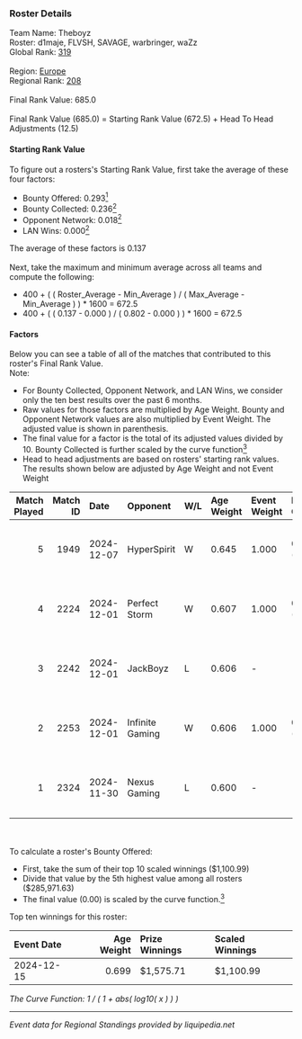 ### Roster Details<br />
Team Name: Theboyz<br />
Roster: d1maje, FLVSH, SAVAGE, warbringer, waZz<br />
Global Rank: [319](../../standings_global_2025_02_28.md)<br />
<br />
Region: [Europe]( ../../standings_europe_2025_02_28.md)<br />
Regional Rank: [208]( ../../standings_europe_2025_02_28.md)<br />
<br />
Final Rank Value:  685.0<br />
<br />
Final Rank Value (685.0) = Starting Rank Value (672.5) + Head To Head Adjustments (12.5)<br />

#### Starting Rank Value<br />
To figure out a rosters's Starting Rank Value, first take the average of these four factors:<br />
- Bounty Offered: 0.293[<sup>1</sup>](#table2)
- Bounty Collected: 0.236[<sup>2</sup>](#table1)
- Opponent Network: 0.018[<sup>2</sup>](#table1)
- LAN Wins: 0.000[<sup>2</sup>](#table1)

The average of these factors is 0.137<br />
<br />
Next, take the maximum and minimum average across all teams and compute the following:<br />
- 400 + ( ( Roster_Average - Min_Average ) / ( Max_Average - Min_Average ) ) * 1600 = 672.5
- 400 + ( ( 0.137 - 0.000 ) / ( 0.802 - 0.000 ) ) * 1600 = 672.5


#### Factors<br />
Below you can see a table of all of the matches that contributed to this roster's Final Rank Value.<br />
Note:<br />

- For Bounty Collected, Opponent Network, and LAN Wins, we consider only the ten best results over the past 6 months.
- Raw values for those factors are multiplied by Age Weight. Bounty and Opponent Network values are also multiplied by Event Weight. The adjusted value is shown in parenthesis.
- The final value for a factor is the total of its adjusted values divided by 10. Bounty Collected is further scaled by the curve function[<sup>3</sup>](#curveFunction)
- Head to head adjustments are based on rosters' starting rank values. The results shown below are adjusted by Age Weight and not Event Weight
<span id="table1"></span><br />


| Match Played | Match ID | Date       | Opponent        | W/L | Age Weight | Event Weight | Bounty Collected | Opponent Network | LAN Wins  | H2H Adj. | Roster                                  |
| -: | -: | :- | :- | :- | :- | :- | :- | :- | :- | -: | :- |
|            5 |     1949 | 2024-12-07 | HyperSpirit     | W   | 0.645      | 1.000        | 0.000 (0.000)    | 0.095 (0.061)    | 0 (0.000) |     5.92 | d1maje, FLVSH, SAVAGE, warbringer, waZz |
|            4 |     2224 | 2024-12-01 | Perfect Storm   | W   | 0.607      | 1.000        | 0.009 (0.006)    | 0.125 (0.076)    | 0 (0.000) |    10.53 | d1maje, FLVSH, SAVAGE, warbringer, waZz |
|            3 |     2242 | 2024-12-01 | JackBoyz        | L   | 0.606      | -            | -                | -                | -         |    -9.53 | d1maje, FLVSH, SAVAGE, warbringer, waZz |
|            2 |     2253 | 2024-12-01 | Infinite Gaming | W   | 0.606      | 1.000        | 0.000 (0.000)    | 0.064 (0.039)    | 0 (0.000) |     6.23 | d1maje, FLVSH, SAVAGE, warbringer, waZz |
|            1 |     2324 | 2024-11-30 | Nexus Gaming    | L   | 0.600      | -            | -                | -                | -         |    -0.67 | d1maje, FLVSH, SAVAGE, warbringer, waZz |

<br />
<span id="table2"></span><br />
To calculate a roster's Bounty Offered:<br />

- First, take the sum of their top 10 scaled winnings ($1,100.99)
- Divide that value by the 5th highest value among all rosters ($285,971.63)
- The final value (0.00) is scaled by the curve function.[<sup>3</sup>](#curveFunction)

Top ten winnings for this roster:<br />

| Event Date | Age Weight | Prize Winnings | Scaled Winnings |
| :- | -: | :- | :- |
| 2024-12-15 |      0.699 | $1,575.71      | $1,100.99       |


<span id="curveFunction"></span>_The Curve Function: 1 / ( 1 + abs( log10( x ) ) )_<br />

---
_Event data for Regional Standings provided by liquipedia.net_<br />
